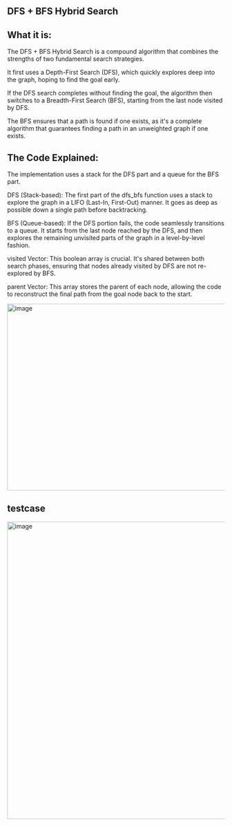 DFS + BFS Hybrid Search
-

What it is:
-

The DFS + BFS Hybrid Search is a compound algorithm that combines the strengths of two fundamental search strategies. 


It first uses a Depth-First Search (DFS), which quickly explores deep into the graph, hoping to find the goal early. 


If the DFS search completes without finding the goal, the algorithm then switches to a Breadth-First Search (BFS), starting from the last node visited by DFS. 


The BFS ensures that a path is found if one exists, as it's a complete algorithm that guarantees finding a path in an unweighted graph if one exists.


The Code Explained:
-


The implementation uses a stack for the DFS part and a queue for the BFS part.


DFS (Stack-based): The first part of the dfs_bfs function uses a stack to explore the graph in a LIFO (Last-In, First-Out) manner. It goes as deep as possible down a single path before backtracking.


BFS (Queue-based): If the DFS portion fails, the code seamlessly transitions to a queue. It starts from the last node reached by the DFS, and then explores the remaining unvisited parts of the graph in a level-by-level fashion.


visited Vector: This boolean array is crucial. It's shared between both search phases, ensuring that nodes already visited by DFS are not re-explored by BFS.


parent Vector: This array stores the parent of each node, allowing the code to reconstruct the final path from the goal node back to the start.


<img width="880" height="432" alt="image" src="https://github.com/user-attachments/assets/2cd16de3-2391-4945-baa2-397a703b6396" />



testcase
-

<img width="524" height="688" alt="image" src="https://github.com/user-attachments/assets/5afab26c-1283-49a0-b695-8e6fa3ec667b" />
